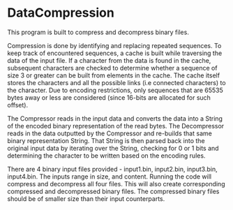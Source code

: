 # DataCompression

This program is built to compress and decompress binary files. 

Compression is done by identifying and replacing repeated sequences. To keep track of encountered sequences, a cache is built while traversing the data of the input file. If a character from the data is found in the cache, subsequent characters are checked to determine whether a sequence of size 3 or greater can be built from elements in the cache. The cache itself stores the characters and all the possible links (i.e connected characters) to the character. Due to encoding restrictions, only sequences that are 65535 bytes away or less are considered (since 16-bits are allocated for such offset).

The Compressor reads in the input data and converts the data into a String of the encoded binary representation of the read bytes. The Decompressor reads in the data outputted by the Compressor and re-builds that same binary representation String. That String is then parsed back into the original input data by iterating over the String, checking for 0 or 1 bits and determining the character to be written based on the encoding rules. 

There are 4 binary input files provided - input1.bin, input2.bin, input3.bin, input4.bin. The inputs range in size, and content. Running the code will compress and decompress all four files. This will also create corresponding compressed and decompressed binary files. The compressed binary files should be of smaller size than their input counterparts. 
